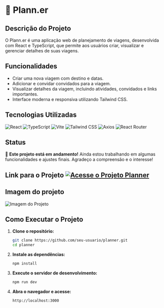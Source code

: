 # 📅 Plann.er

## Descrição do Projeto

O Plann.er é uma aplicação web de planejamento de viagens, desenvolvida com React e TypeScript, que permite aos usuários criar, visualizar e gerenciar detalhes de suas viagens.

## Funcionalidades

- Criar uma nova viagem com destino e datas.
- Adicionar e convidar convidados para a viagem.
- Visualizar detalhes da viagem, incluindo atividades, convidados e links importantes.
- Interface moderna e responsiva utilizando Tailwind CSS.

## Tecnologias Utilizadas

![React](https://img.shields.io/badge/React-61DAFB?style=for-the-badge&logo=react&logoColor=white)
![TypeScript](https://img.shields.io/badge/TypeScript-3178C6?style=for-the-badge&logo=typescript&logoColor=white)
![Vite](https://img.shields.io/badge/Vite-646CFF?style=for-the-badge&logo=vite&logoColor=white)
![Tailwind CSS](https://img.shields.io/badge/Tailwind_CSS-06B6D4?style=for-the-badge&logo=tailwind-css&logoColor=white)
![Axios](https://img.shields.io/badge/Axios-5A29E3?style=for-the-badge&logo=axios&logoColor=white)
![React Router](https://img.shields.io/badge/React_Router-CA4245?style=for-the-badge&logo=react-router&logoColor=white)

## Status

🔧 **Este projeto está em andamento!** Ainda estou trabalhando em algumas funcionalidades e ajustes finais. Agradeço a compreensão e o interesse!

## Link para o Projeto [![Acesse o Projeto Planner](https://img.shields.io/badge/Acesse_o_Projeto_Planner-B9FBC0?style=for-the-badge&logo=github&logoColor=white)](https://planner-app-zeta.vercel.app/)

## Imagem do projeto
![Imagem do Projeto]()

## Como Executar o Projeto

1. **Clone o repositório:**

    ```bash
    git clone https://github.com/seu-usuario/planner.git
    cd planner
    ```

2. **Instale as dependências:**

    ```bash
    npm install
    ```

3. **Execute o servidor de desenvolvimento:**

    ```bash
    npm run dev
    ```

4. **Abra o navegador e acesse:**

    ```
    http://localhost:3000
    ```
